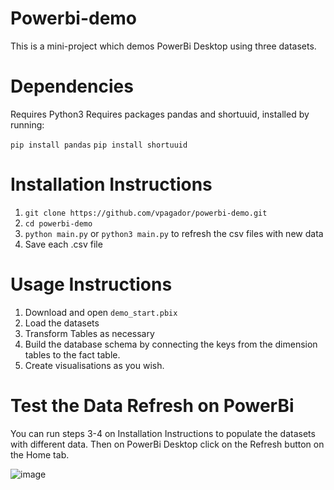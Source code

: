 # Powerbi-demo
This is a mini-project which demos PowerBi Desktop using three datasets.

# Dependencies
Requires Python3
Requires packages pandas and shortuuid, installed by running:

`pip install pandas`
`pip install shortuuid` 

# Installation Instructions

1. `git clone https://github.com/vpagador/powerbi-demo.git`
2. `cd powerbi-demo`
3. `python main.py` or `python3 main.py` to refresh the csv files with new data
4. Save each .csv file

# Usage Instructions
1. Download and open `demo_start.pbix`
2. Load the datasets
3. Transform Tables as necessary
4. Build the database schema by connecting the keys from the dimension tables to the fact table.
5. Create visualisations as you wish.

# Test the Data Refresh on PowerBi
You can run steps 3-4 on Installation Instructions to populate the datasets with different data.
Then on PowerBi Desktop click on the Refresh button on the Home tab.

![image](https://github.com/vpagador/powerbi-demo/assets/80417833/ffb87cff-ae6b-4286-852f-a295f254967d)
